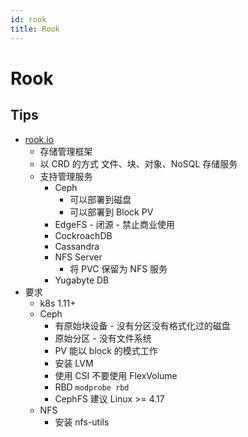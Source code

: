 ```yaml
---
id: rook
title: Rook
---
```


# Rook
## Tips
* [rook.io](https://rook.io/) 
  * 存储管理框架
  * 以 CRD 的方式 文件、块、对象、NoSQL 存储服务
  * 支持管理服务
    * Ceph
      * 可以部署到磁盘
      * 可以部署到 Block PV
    * EdgeFS - 闭源 - 禁止商业使用
    * CockroachDB
    * Cassandra
    * NFS Server
      * 将 PVC 保留为 NFS 服务
    * Yugabyte DB
* 要求
  * k8s 1.11+
  * Ceph
    * 有原始块设备 - 没有分区没有格式化过的磁盘
    * 原始分区 - 没有文件系统
    * PV 能以 block 的模式工作
    * 安装 LVM
    * 使用 CSI 不要使用 FlexVolume
    * RBD `modprobe rbd`
    * CephFS 建议 Linux >= 4.17
  * NFS
    * 安装 nfs-utils
